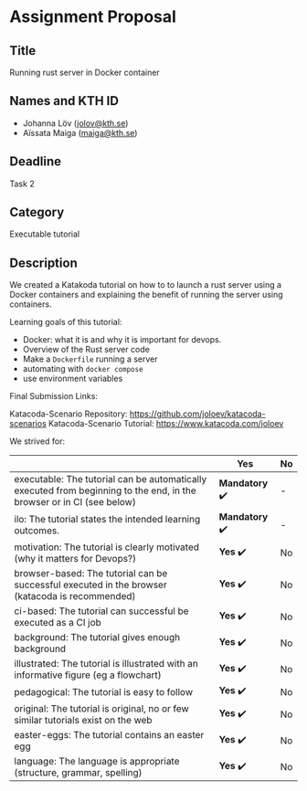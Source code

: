 # Assignment Proposal

## Title

Running rust server in Docker container

## Names and KTH ID
  - Johanna Löv (jolov@kth.se)
  - Aïssata Maiga (maiga@kth.se)

## Deadline

Task 2

## Category

Executable tutorial

## Description

We created a Katakoda tutorial on how to to launch a rust server using a Docker containers and explaining the benefit of running the server using containers.

Learning goals of this tutorial:
- Docker: what it is and why it is important for devops.
- Overview of the Rust server code
- Make a `Dockerfile` running a server
- automating with `docker compose`
- use environment variables

Final Submission Links:

Katacoda-Scenario Repository: https://github.com/joloev/katacoda-scenarios
Katacoda-Scenario Tutorial: https://www.katacoda.com/joloev



We strived for:


|                                                                                                                       | Yes                              | No  |
| --------------------------------------------------------------------------------------------------------------------- | -------------------------------- | --- |
| executable: The tutorial can be automatically executed from beginning to the end, in the browser or in CI (see below) | **Mandatory** :heavy_check_mark: | -   |
| ilo: The tutorial states the intended learning outcomes.                                                              | **Mandatory** :heavy_check_mark: | -   |
| motivation: The tutorial is clearly motivated (why it matters for Devops?)                                            | **Yes** :heavy_check_mark:       | No  |
| browser-based: The tutorial can be successful executed in the browser (katacoda is recommended)                       | **Yes** :heavy_check_mark:       | No  |
| ci-based: The tutorial can successful be executed as a CI job                                                         | **Yes** :heavy_check_mark:       | No  |
| background: The tutorial gives enough background                                                                      | **Yes** :heavy_check_mark:       | No  |
| illustrated: The tutorial is illustrated with an informative figure (eg a flowchart)                                  | **Yes** :heavy_check_mark:                          | No  |
| pedagogical: The tutorial is easy to follow                                                                           | **Yes** :heavy_check_mark:       | No  |
| original: The tutorial is original, no or few similar tutorials exist on the web                                      | **Yes** :heavy_check_mark:       | No  |
| easter-eggs: The tutorial contains an easter egg                                                                      | **Yes** :heavy_check_mark:       | No  |
| language: The language is appropriate (structure, grammar, spelling)                                                  | **Yes** :heavy_check_mark:       | No  |


